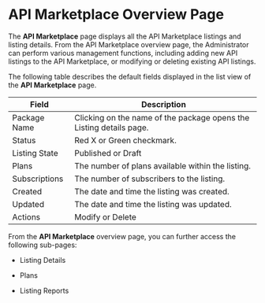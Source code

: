 ﻿---
sidebar_position: 1
---

# API Marketplace Overview Page

<head>
  <meta name="guidename" content="API Management"/>
  <meta name="context" content="GUID-9049cf46-4029-4767-9a18-633dc3cc7706"/>
</head>

The **API Marketplace** page displays all the API Marketplace listings and listing details. From the API Marketplace overview page, the Administrator can perform various management functions, including adding new API listings to the API Marketplace, or modifying or deleting existing API listings.

The following table describes the default fields displayed in the list view of the **API Marketplace** page. 

|**Field** |**Description** |
| -------- | -------------- |
|Package Name |Clicking on the name of the package opens the Listing details page. |
|Status |Red X or Green checkmark. |
|Listing State |Published or Draft|
|Plans |The number of plans available within the listing. |
|Subscriptions |The number of subscribers to the listing. |
|Created |The date and time the listing was created. |
|Updated |The date and time the listing was updated. |
|Actions |Modify or Delete |

From the **API Marketplace** overview page, you can further access the following sub-pages: 

- Listing Details 

- Plans 

- Listing Reports 
